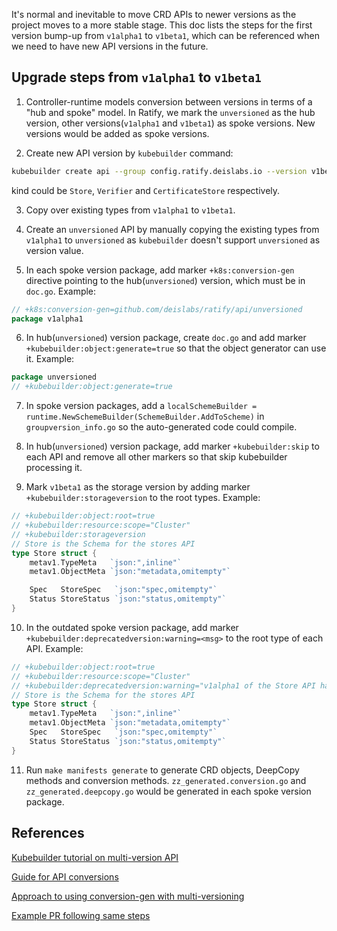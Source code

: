 It's normal and inevitable to move CRD APIs to newer versions as the project 
moves to a more stable stage. This doc lists the steps for the first version 
bump-up from `v1alpha1` to `v1beta1`, which can be referenced when we need to have 
new API versions in the future.

## Upgrade steps from `v1alpha1` to `v1beta1`
1.  Controller-runtime models conversion between versions in terms of a 
"hub and spoke" model. In Ratify, we mark the `unversioned` as the hub version, 
other versions(`v1alpha1` and `v1beta1`) as spoke versions. New versions would 
be added as spoke versions.

2. Create new API version by `kubebuilder` command:
```bash
kubebuilder create api --group config.ratify.deislabs.io --version v1beta1 --kind <kind>
```
kind could be `Store`, `Verifier` and `CertificateStore` respectively.

3. Copy over existing types from `v1alpha1` to `v1beta1`.

4. Create an `unversioned` API by manually copying the existing types from `v1alpha1` to 
`unversioned` as `kubebuilder` doesn't support `unversioned` as version value.

5. In each spoke version package, add marker `+k8s:conversion-gen` directive 
pointing to the hub(`unversioned`) version, which must be in `doc.go`. Example:
```go
// +k8s:conversion-gen=github.com/deislabs/ratify/api/unversioned
package v1alpha1
```

6. In hub(`unversioned`) version package, create `doc.go` and add marker `+kubebuilder:object:generate=true` so that the object generator can use it. Example:
```go
package unversioned
// +kubebuilder:object:generate=true
```

7. In spoke version packages, add a `localSchemeBuilder = runtime.NewSchemeBuilder(SchemeBuilder.AddToScheme)` in `groupversion_info.go` so the auto-generated code 
could compile.

8. In hub(`unversioned`) version package, add marker `+kubebuilder:skip` to each 
API and remove all other markers so that skip kubebuilder processing it.

9. Mark `v1beta1` as the storage version by adding marker `+kubebuilder:storageversion` 
to the root types. Example:
```go
// +kubebuilder:object:root=true
// +kubebuilder:resource:scope="Cluster"
// +kubebuilder:storageversion
// Store is the Schema for the stores API
type Store struct {
	metav1.TypeMeta   `json:",inline"`
	metav1.ObjectMeta `json:"metadata,omitempty"`

	Spec   StoreSpec   `json:"spec,omitempty"`
	Status StoreStatus `json:"status,omitempty"`
}
```

10. In the outdated spoke version package, add marker `+kubebuilder:deprecatedversion:warning=<msg>` to the root type of each API. Example:
```go
// +kubebuilder:object:root=true
// +kubebuilder:resource:scope="Cluster"
// +kubebuilder:deprecatedversion:warning="v1alpha1 of the Store API has been deprecated. Please migrate to v1beta1."
// Store is the Schema for the stores API
type Store struct {
	metav1.TypeMeta   `json:",inline"`
	metav1.ObjectMeta `json:"metadata,omitempty"`
	Spec   StoreSpec   `json:"spec,omitempty"`
	Status StoreStatus `json:"status,omitempty"`
}
```

11. Run `make manifests generate` to generate CRD objects, DeepCopy methods and conversion methods. `zz_generated.conversion.go` and `zz_generated.deepcopy.go` 
would be generated in each spoke version package.

## References
[Kubebuilder tutorial on multi-version API](https://book.kubebuilder.io/multiversion-tutorial/api-changes.html)

[Guide for API conversions](https://cluster-api-ibmcloud.sigs.k8s.io/developer/conversion.html)

[Approach to using conversion-gen with multi-versioning](https://github.com/kubernetes-sigs/kubebuilder/issues/1529#issuecomment-656359330)

[Example PR following same steps](https://github.com/Azure/eraser/pull/544)